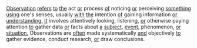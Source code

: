 [Observation](./observation.md) [refers](./refers.md) [to](./to.md) [the](./the.md) act [or](./or.md) process [of](./of.md) noticing [or](./or.md) perceiving [something](./something.md) [using](./using.md) one's senses, usually [with](./with.md) [the](./the.md) intention [of](./of.md) gaining information [or](./or.md) [understanding.](./understanding.md) [It](./it.md) involves attentively looking, listening, [or](./or.md) otherwise paying attention [to](./to.md) gather data [or](./or.md) facts about [a](./a.md) [subject,](./subject.md) [event,](./event.md) phenomenon, [or](./or.md) [situation.](./situation.md) Observations are [often](./often.md) made systematically [and](./and.md) objectively [to](./to.md) gather evidence, conduct research, [or](./or.md) draw conclusions.
